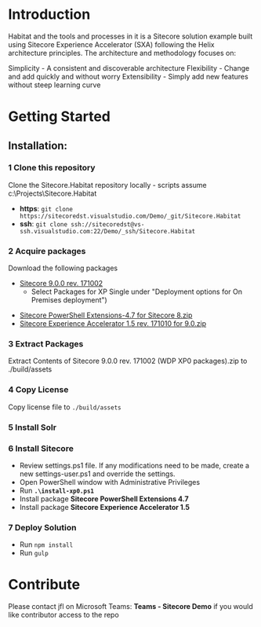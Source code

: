 # Introduction 
Habitat and the tools and processes in it is a Sitecore solution example built using Sitecore Experience Accelerator (SXA) following the Helix architecture principles.
The architecture and methodology focuses on:

Simplicity - A consistent and discoverable architecture
Flexibility - Change and add quickly and without worry
Extensibility - Simply add new features without steep learning curve

# Getting Started
## Installation:

### 1 Clone this repository
Clone the Sitecore.Habitat repository locally - scripts assume c:\Projects\Sitecore.Habitat
- **https**:	`git clone https://sitecoredst.visualstudio.com/Demo/_git/Sitecore.Habitat` 
- **ssh**:		`git clone ssh://sitecoredst@vs-ssh.visualstudio.com:22/Demo/_ssh/Sitecore.Habitat`

### 2 Acquire packages

Download the following packages

- [Sitecore 9.0.0 rev. 171002](https://dev.sitecore.net/Downloads/Sitecore_Experience_Platform/90/Sitecore_Experience_Platform_90_Initial_Release.aspx) 
   - Select Packages for XP Single under "Deployment options for On Premises deployment")
* [Sitecore PowerShell Extensions-4.7 for Sitecore 8.zip](https://marketplace.sitecore.net/Modules/S/Sitecore_PowerShell_console.aspx)
* [Sitecore Experience Accelerator 1.5 rev. 171010 for 9.0.zip](https://dev.sitecore.net/Downloads/Sitecore_Experience_Accelerator/15/Sitecore_Experience_Accelerator_15_Initial_Release.aspx)

### 3 Extract Packages
Extract Contents of Sitecore 9.0.0 rev. 171002 (WDP XP0 packages).zip to ./build/assets

### 4 Copy License
Copy license file to `./build/assets`

### 5 Install Solr

### 6 Install Sitecore
- Review settings.ps1 file. If any modifications need to be made, create a new settings-user.ps1 and override the settings.
- Open PowerShell window with Administrative Privileges
- Run **`.\install-xp0.ps1`**
- Install package **Sitecore PowerShell Extensions 4.7**
- Install package **Sitecore Experience Accelerator 1.5**

### 7 Deploy Solution
- Run `npm install`
- Run `gulp` 

# Contribute
Please contact jfl on Microsoft Teams:  **Teams - Sitecore Demo** if you would like contributor access to the repo

